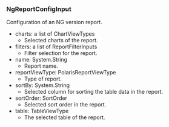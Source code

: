 ### NgReportConfigInput
Configuration of an NG version report.

- charts: a list of ChartViewTypes
  - Selected charts of the report.
- filters: a list of ReportFilterInputs
  - Filter selection for the report.
- name: System.String
  - Report name.
- reportViewType: PolarisReportViewType
  - Type of report.
- sortBy: System.String
  - Selected column for sorting the table data in the report.
- sortOrder: SortOrder
  - Selected sort order in the report.
- table: TableViewType
  - The selected table of the report.
